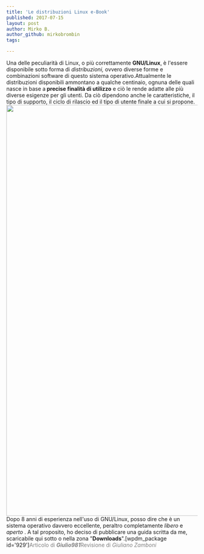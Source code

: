 ```yaml
---
title: 'Le distribuzioni Linux e-Book'
published: 2017-07-15
layout: post
author: Mirko B.
author_github: mirkobrombin
tags:

---
```

Una delle peculiarità di Linux, o più correttamente <strong>GNU/Linux</strong>, è l'essere disponibile sotto forma di <em>distribuzioni, </em>ovvero diverse forme e combinazioni software di questo sistema operativo.Attualmente le distribuzioni disponibili ammontano a qualche centinaio, ognuna delle quali nasce in base a<strong> precise finalità di utilizzo</strong> e ciò le rende adatte alle più diverse esigenze per gli utenti. Da ciò dipendono anche le caratteristiche, il tipo di supporto, il ciclo di rilascio ed il tipo di utente finale a cui si propone.<img class="aligncenter size-full wp-image-925 size-full wp-image-42" src="https://linuxhub.it/wordpress/wp-content/uploads/2017/07/Linux-Wallpaper-2.jpg" alt="" width="1920" height="1080" />Dopo 8 anni di esperienza nell'uso di GNU/Linux, posso dire che è un sistema operativo davvero eccellente, peraltro completamente <em>libero </em>e <em>aperto </em>. A tal proposito, ho deciso di pubblicare una guida scritta da me, scaricabile qui sotto o nella zona "<strong>Downloads</strong>".[wpdm_package id='929']<span style="color: #808080;">Articolo di <em><strong>Giulio981</strong></em></span><span style="color: #808080;">Revisione di <em>Giuliano Zamboni</em></span>